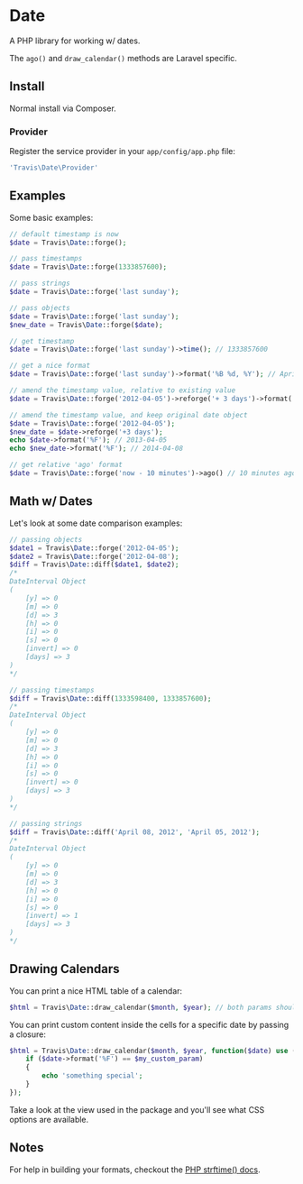 # Date

A PHP library for working w/ dates.

The ``ago()`` and ``draw_calendar()`` methods are Laravel specific.

## Install

Normal install via Composer.

### Provider

Register the service provider in your ``app/config/app.php`` file:

```php
'Travis\Date\Provider'
```

## Examples

Some basic examples:

```php
// default timestamp is now
$date = Travis\Date::forge();

// pass timestamps
$date = Travis\Date::forge(1333857600);

// pass strings
$date = Travis\Date::forge('last sunday');

// pass objects
$date = Travis\Date::forge('last sunday');
$new_date = Travis\Date::forge($date);

// get timestamp
$date = Travis\Date::forge('last sunday')->time(); // 1333857600

// get a nice format
$date = Travis\Date::forge('last sunday')->format('%B %d, %Y'); // April 08, 2012

// amend the timestamp value, relative to existing value
$date = Travis\Date::forge('2012-04-05')->reforge('+ 3 days')->format('%F'); // 2012-04-08

// amend the timestamp value, and keep original date object
$date = Travis\Date::forge('2012-04-05');
$new_date = $date->reforge('+3 days');
echo $date->format('%F'); // 2013-04-05
echo $new_date->format('%F'); // 2014-04-08

// get relative 'ago' format
$date = Travis\Date::forge('now - 10 minutes')->ago() // 10 minutes ago
```

## Math w/ Dates

Let's look at some date comparison examples:

```php
// passing objects
$date1 = Travis\Date::forge('2012-04-05');
$date2 = Travis\Date::forge('2012-04-08');
$diff = Travis\Date::diff($date1, $date2);
/*
DateInterval Object
(
    [y] => 0
    [m] => 0
    [d] => 3
    [h] => 0
    [i] => 0
    [s] => 0
    [invert] => 0
    [days] => 3
)
*/

// passing timestamps
$diff = Travis\Date::diff(1333598400, 1333857600);
/*
DateInterval Object
(
    [y] => 0
    [m] => 0
    [d] => 3
    [h] => 0
    [i] => 0
    [s] => 0
    [invert] => 0
    [days] => 3
)
*/

// passing strings
$diff = Travis\Date::diff('April 08, 2012', 'April 05, 2012');
/*
DateInterval Object
(
    [y] => 0
    [m] => 0
    [d] => 3
    [h] => 0
    [i] => 0
    [s] => 0
    [invert] => 1
    [days] => 3
)
*/
```

## Drawing Calendars

You can print a nice HTML table of a calendar:

```php
$html = Travis\Date::draw_calendar($month, $year); // both params should be integers
```

You can print custom content inside the cells for a specific date by passing a closure:

```php
$html = Travis\Date::draw_calendar($month, $year, function($date) use ($my_custom_param) {
    if ($date->format('%F') == $my_custom_param)
    {
        echo 'something special';
    }
});
```

Take a look at the view used in the package and you'll see what CSS options are available.

## Notes

For help in building your formats, checkout the [PHP strftime() docs](http://php.net/manual/en/function.strftime.php).